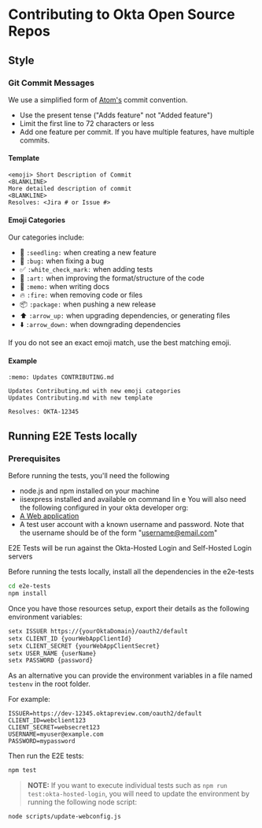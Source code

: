 # Contributing to Okta Open Source Repos

## Style

### Git Commit Messages

We use a simplified form of [Atom's](https://github.com/atom/atom/blob/master/CONTRIBUTING.md#git-commit-messages) commit convention.

  * Use the present tense ("Adds feature" not "Added feature")
  * Limit the first line to 72 characters or less
  * Add one feature per commit. If you have multiple features, have multiple commits.

#### Template

    <emoji> Short Description of Commit
    <BLANKLINE>
    More detailed description of commit
    <BLANKLINE>
    Resolves: <Jira # or Issue #>

#### Emoji Categories
Our categories include:
  * :seedling: `:seedling:` when creating a new feature
  * :bug: `:bug:` when fixing a bug
  * :white_check_mark: `:white_check_mark:` when adding tests
  * :art: `:art:` when improving the format/structure of the code
  * :memo: `:memo:` when writing docs
  * :fire: `:fire:` when removing code or files
  * :package: `:package:` when pushing a new release
  * :arrow_up: `:arrow_up:` when upgrading dependencies, or generating files
  * :arrow_down: `:arrow_down:` when downgrading dependencies

If you do not see an exact emoji match, use the best matching emoji.

#### Example
    :memo: Updates CONTRIBUTING.md

    Updates Contributing.md with new emoji categories
    Updates Contributing.md with new template

    Resolves: OKTA-12345

## Running E2E Tests locally

### Prerequisites

Before running the tests, you'll need the following

* node.js and npm installed on your machine
* iisexpress installed and available on command lin
e
You will also need the following configured in your okta developer org:
* [A Web application](/okta-hosted-login#prerequisites)
* A test user account with a known username and password.  Note that the username should be of the form "username@email.com"

E2E Tests will be run against the Okta-Hosted Login and Self-Hosted Login servers

Before running the tests locally, install all the dependencies in the e2e-tests
```bash
cd e2e-tests
npm install
```
Once you have those resources setup, export their details as the following environment variables:

```bash
setx ISSUER https://{yourOktaDomain}/oauth2/default
setx CLIENT_ID {yourWebAppClientId}
setx CLIENT_SECRET {yourWebAppClientSecret}
setx USER_NAME {userName}
setx PASSWORD {password}
```

As an alternative you can provide the environment variables in a file named `testenv` in the root folder.

For example:

```
ISSUER=https://dev-12345.oktapreview.com/oauth2/default
CLIENT_ID=webclient123
CLIENT_SECRET=websecret123
USERNAME=myuser@example.com
PASSWORD=mypassword
```

Then run the E2E tests:

```bash
npm test
```

> **NOTE:** If you want to execute individual tests such as `npm run test:okta-hosted-login`, you will need to update the environment by running the following node script:

```bash
node scripts/update-webconfig.js
```
